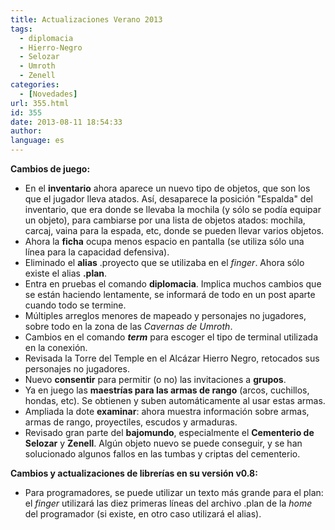 ```yaml
---
title: Actualizaciones Verano 2013
tags:
  - diplomacia
  - Hierro-Negro
  - Selozar
  - Umroth
  - Zenell
categories:
  - [Novedades]
url: 355.html
id: 355
date: 2013-08-11 18:54:33
author:
language: es
---
```


**Cambios de juego:**

*   En el **inventario** ahora aparece un nuevo tipo de objetos, que son los que el jugador lleva atados. Así, desaparece la posición "Espalda" del inventario, que era donde se llevaba la mochila (y sólo se podía equipar un objeto), para cambiarse por una lista de objetos atados: mochila, carcaj, vaina para la espada, etc, donde se pueden llevar varios objetos.
*   Ahora la **ficha** ocupa menos espacio en pantalla (se utiliza sólo una línea para la capacidad defensiva).
*   Eliminado el **alias** .proyecto que se utilizaba en el _finger_. Ahora sólo existe el alias **.plan**.
*   Entra en pruebas el comando **diplomacia**. Implica muchos cambios que se están haciendo lentamente, se informará de todo en un post aparte cuando todo se termine.
*   Múltiples arreglos menores de mapeado y personajes no jugadores, sobre todo en la zona de las _Cavernas de Umroth_.
*   Cambios en el comando **_term_** para escoger el tipo de terminal utilizada en la conexión.
*   Revisada la Torre del Temple en el Alcázar Hierro Negro, retocados sus personajes no jugadores.
*   Nuevo **consentir** para permitir (o no) las invitaciones a **grupos**.
*   Ya en juego las **maestrías para las armas de rango** (arcos, cuchillos, hondas, etc). Se obtienen y suben automáticamente al usar estas armas.
*   Ampliada la dote **examinar**: ahora muestra información sobre armas, armas de rango, proyectiles, escudos y armaduras.
*   Revisado gran parte del **bajomundo**, especialmente el **Cementerio de Selozar** y **Zenell**. Algún objeto nuevo se puede conseguir, y se han solucionado algunos fallos en las tumbas y criptas del cementerio.

**Cambios y actualizaciones de librerías en su versión v0.8:**

*   Para programadores, se puede utilizar un texto más grande para el plan: el _finger_ utilizará las diez primeras líneas del archivo .plan de la _home_ del programador (si existe, en otro caso utilizará el alias).